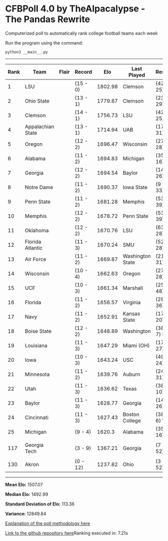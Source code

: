 # CFBPoll 4.0 by TheAlpacalypse - The Pandas Rewrite
Computerized poll to automatically rank college football teams each week

Run the program using the command:

`python3 __main__.py`

---

|Rank|Team|Flair|Record|Elo|Last Played|Result|Change|
|---|---|---|---|---|---|---|---|
| 1 | LSU |  | (15 - 0) | 1802.98 | Clemson | (42 - 25) W | 24.29 |
| 2 | Ohio State |  | (13 - 1) | 1779.87 | Clemson | (23 - 29) L | -20.37 |
| 3 | Clemson |  | (14 - 1) | 1756.73 | LSU | (42 - 25) L | -24.29 |
| 4 | Appalachian State |  | (13 - 1) | 1714.94 | UAB | (17 - 31) W | 16.38 |
| 5 | Oregon |  | (12 - 2) | 1696.47 | Wisconsin | (27 - 28) W | 6.37 |
| 6 | Alabama |  | (11 - 2) | 1694.83 | Michigan | (35 - 16) W | 23.16 |
| 7 | Georgia |  | (12 - 2) | 1694.54 | Baylor | (14 - 26) W | 23.73 |
| 8 | Notre Dame |  | (11 - 2) | 1690.37 | Iowa State | (9 - 33) W | 24.13 |
| 9 | Penn State |  | (11 - 2) | 1681.28 | Memphis | (53 - 39) W | 25.45 |
| 10 | Memphis |  | (12 - 2) | 1678.72 | Penn State | (53 - 39) L | -25.45 |
| 11 | Oklahoma |  | (12 - 2) | 1670.76 | LSU | (63 - 28) L | -25.43 |
| 12 | Florida Atlantic |  | (11 - 3) | 1670.24 | SMU | (52 - 28) W | 26.26 |
| 13 | Air Force |  | (11 - 2) | 1669.87 | Washington State | (21 - 31) W | 15.18 |
| 14 | Wisconsin |  | (10 - 4) | 1662.63 | Oregon | (27 - 28) L | -6.37 |
| 15 | UCF |  | (10 - 3) | 1661.34 | Marshall | (25 - 48) W | 23.28 |
| 16 | Florida |  | (11 - 2) | 1656.57 | Virginia | (28 - 36) W | 18.61 |
| 17 | Navy |  | (11 - 2) | 1652.91 | Kansas State | (17 - 20) W | 11.49 |
| 18 | Boise State |  | (12 - 2) | 1648.89 | Washington | (38 - 7) L | -36.41 |
| 19 | Louisiana |  | (11 - 3) | 1647.29 | Miami (OH) | (17 - 27) W | 16.49 |
| 20 | Iowa |  | (10 - 3) | 1643.24 | USC | (49 - 24) W | 25.4 |
| 21 | Minnesota |  | (11 - 2) | 1639.76 | Auburn | (24 - 31) W | 19.98 |
| 22 | Utah |  | (11 - 3) | 1636.62 | Texas | (38 - 10) L | -36.38 |
| 23 | Baylor |  | (11 - 3) | 1628.77 | Georgia | (14 - 26) L | -23.73 |
| 24 | Cincinnati |  | (11 - 3) | 1627.43 | Boston College | (38 - 6) W | 22.03 |
| 25 | Michigan |  | (9 - 4) | 1620.3 | Alabama | (35 - 16) L | -23.16 |
|||||||||
| 117 | Georgia Tech |  | (3 - 9) | 1367.21 | Georgia | (7 - 52) L | -13.47 |
|||||||||
| 130 | Akron |  | (0 - 12) | 1237.82 | Ohio | (3 - 52) L | -17.89 |

---

**Mean Elo:** 1507.07

**Median Elo:** 1492.99

**Standard Deviation of Elo:** 113.36

**Variance:** 12849.84

[Explanation of the poll methodology here](https://www.reddit.com/user/TehAlpacalypse/comments/dwfsfi/cfb_poll_30_oops/)

[Link to the github repository here](https://github.com/ChangedNameTo/CFBPoll)Ranking executed in: 7.21s